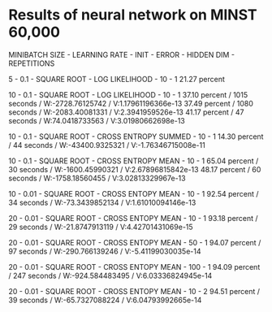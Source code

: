 # Results of neural network on MINST 60,000
MINIBATCH SIZE 	- LEARNING RATE 	- INIT 			- ERROR					- HIDDEN DIM	- REPETITIONS

5  				- 0.1 				- SQUARE ROOT 	- LOG LIKELIHOOD		- 10			- 1
21.27 percent

10 				- 0.1 				- SQUARE ROOT 	- LOG LIKELIHOOD		- 10			- 1
37.10 percent / 1015 seconds / W:-2728.76125742 / V:1.17961196366e-13 
37.49 percent / 1080 seconds / W:-2083.40081331 / V:2.3941959526e-13
41.17 percent / 47   seconds / W:74.0418733563  / V:3.01980662698e-13

10 				- 0.1 				- SQUARE ROOT 	- CROSS ENTROPY SUMMED	- 10			- 1
14.30 percent / 44 seconds   / W:-43400.9325321 / V:-1.76346715008e-11

10 				- 0.1 				- SQUARE ROOT 	- CROSS ENTROPY MEAN	- 10			- 1
65.04 percent / 30 seconds   / W:-1600.45990321 / V:2.67896815842e-13
48.17 percent / 60 seconds   / W:-1758.18560455 / V:3.02813329967e-13

10 				- 0.01 				- SQUARE ROOT 	- CROSS ENTOPY MEAN		- 10			- 1
92.54 percent / 34 seconds   / W:-73.3439852134 / V:1.61010094146e-13

20 				- 0.01 				- SQUARE ROOT 	- CROSS ENTOPY MEAN		- 10			- 1
93.18 percent / 29 seconds   / W:-21.8747913119 / V:4.42701431069e-15

20 				- 0.01 				- SQUARE ROOT 	- CROSS ENTOPY MEAN		- 50			- 1
94.07 percent / 97 seconds   / W:-290.766139246 / V:-5.41199030035e-14

20 				- 0.01 				- SQUARE ROOT 	- CROSS ENTOPY MEAN		- 100			- 1
94.09 percent / 247 seconds  / W:-924.584483495 / V:6.03336824945e-14

20 				- 0.01 				- SQUARE ROOT 	- CROSS ENTOPY MEAN		- 10			- 2
94.51 percent / 39 seconds   / W:-65.7327088224 / V:6.04793992665e-14
